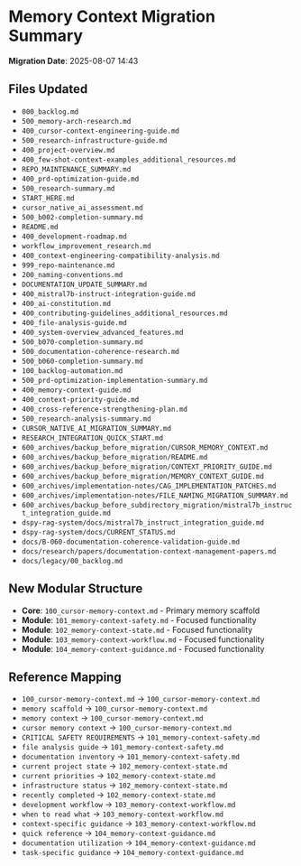 <!-- MODULE_REFERENCE: 400_few-shot-context-examples_additional_resources.md -->
<!-- MODULE_REFERENCE: 400_few-shot-context-examples_memory_context_examples.md -->
<!-- MODULE_REFERENCE: 400_contributing-guidelines_additional_resources.md -->
<!-- MODULE_REFERENCE: 400_migration-upgrade-guide_ai_model_upgrade_procedures.md -->
<!-- MODULE_REFERENCE: 400_system-overview_development_workflow_high_level_process.md -->
<!-- MODULE_REFERENCE: 400_few-shot-context-examples.md -->
<!-- MODULE_REFERENCE: 400_contributing-guidelines.md -->
<!-- MODULE_REFERENCE: 400_migration-upgrade-guide.md -->
<!-- MODULE_REFERENCE: 400_system-overview_advanced_features.md -->
<!-- MODULE_REFERENCE: 400_system-overview.md -->
# Memory Context Migration Summary

**Migration Date**: 2025-08-07 14:43

## Files Updated
- `000_backlog.md`
- `500_memory-arch-research.md`
- `400_cursor-context-engineering-guide.md`
- `500_research-infrastructure-guide.md`
- `400_project-overview.md`
- `400_few-shot-context-examples_additional_resources.md`
- `REPO_MAINTENANCE_SUMMARY.md`
- `400_prd-optimization-guide.md`
- `500_research-summary.md`
- `START_HERE.md`
- `cursor_native_ai_assessment.md`
- `500_b002-completion-summary.md`
- `README.md`
- `400_development-roadmap.md`
- `workflow_improvement_research.md`
- `400_context-engineering-compatibility-analysis.md`
- `999_repo-maintenance.md`
- `200_naming-conventions.md`
- `DOCUMENTATION_UPDATE_SUMMARY.md`
- `400_mistral7b-instruct-integration-guide.md`
- `400_ai-constitution.md`
- `400_contributing-guidelines_additional_resources.md`
- `400_file-analysis-guide.md`
- `400_system-overview_advanced_features.md`
- `500_b070-completion-summary.md`
- `500_documentation-coherence-research.md`
- `500_b060-completion-summary.md`
- `100_backlog-automation.md`
- `500_prd-optimization-implementation-summary.md`
- `400_memory-context-guide.md`
- `400_context-priority-guide.md`
- `400_cross-reference-strengthening-plan.md`
- `500_research-analysis-summary.md`
- `CURSOR_NATIVE_AI_MIGRATION_SUMMARY.md`
- `RESEARCH_INTEGRATION_QUICK_START.md`
- `600_archives/backup_before_migration/CURSOR_MEMORY_CONTEXT.md`
- `600_archives/backup_before_migration/README.md`
- `600_archives/backup_before_migration/CONTEXT_PRIORITY_GUIDE.md`
- `600_archives/backup_before_migration/MEMORY_CONTEXT_GUIDE.md`
- `600_archives/implementation-notes/CAG_IMPLEMENTATION_PATCHES.md`
- `600_archives/implementation-notes/FILE_NAMING_MIGRATION_SUMMARY.md`
- `600_archives/backup_before_subdirectory_migration/mistral7b_instruct_integration_guide.md`
- `dspy-rag-system/docs/mistral7b_instruct_integration_guide.md`
- `dspy-rag-system/docs/CURRENT_STATUS.md`
- `docs/B-060-documentation-coherence-validation-guide.md`
- `docs/research/papers/documentation-context-management-papers.md`
- `docs/legacy/00_backlog.md`

## New Modular Structure
- **Core**: `100_cursor-memory-context.md` - Primary memory scaffold
- **Module**: `101_memory-context-safety.md` - Focused functionality
- **Module**: `102_memory-context-state.md` - Focused functionality
- **Module**: `103_memory-context-workflow.md` - Focused functionality
- **Module**: `104_memory-context-guidance.md` - Focused functionality

## Reference Mapping
- `100_cursor-memory-context.md` → `100_cursor-memory-context.md`
- `memory scaffold` → `100_cursor-memory-context.md`
- `memory context` → `100_cursor-memory-context.md`
- `cursor memory context` → `100_cursor-memory-context.md`
- `CRITICAL SAFETY REQUIREMENTS` → `101_memory-context-safety.md`
- `file analysis guide` → `101_memory-context-safety.md`
- `documentation inventory` → `101_memory-context-safety.md`
- `current project state` → `102_memory-context-state.md`
- `current priorities` → `102_memory-context-state.md`
- `infrastructure status` → `102_memory-context-state.md`
- `recently completed` → `102_memory-context-state.md`
- `development workflow` → `103_memory-context-workflow.md`
- `when to read what` → `103_memory-context-workflow.md`
- `context-specific guidance` → `103_memory-context-workflow.md`
- `quick reference` → `104_memory-context-guidance.md`
- `documentation utilization` → `104_memory-context-guidance.md`
- `task-specific guidance` → `104_memory-context-guidance.md`
